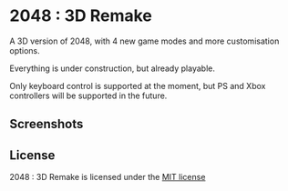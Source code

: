 # 2048 : 3D Remake

<p>A 3D version of 2048, with 4 new game modes and more customisation options.</p>
<p>Everything is under construction, but already playable.</p>
<p>Only keyboard control is supported at the moment, but PS and Xbox controllers will be supported in the future.</p>

<h2>Screenshots</h2>

<h2>License</h2>

<p>2048 : 3D Remake is licensed under the <a href = "./LICENSE">MIT license</a></p>
